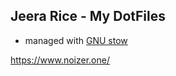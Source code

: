 ## Jeera Rice - My DotFiles

- managed with [GNU stow](https://www.gnu.org/software/stow/)

https://www.noizer.one/

